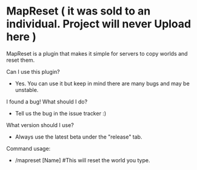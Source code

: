 # MapReset ( it was sold to an individual. Project will never Upload here )
MapReset is a plugin that makes it simple for servers to copy worlds and reset them.

Can I use this plugin?
- Yes. You can use it but keep in mind there are many bugs and may be unstable.

I found a bug! What should I do?
- Tell us the bug in the issue tracker :)

What version should I use?
- Always use the latest beta under the "release" tab.

Command usage:
- /mapreset [Name] #This will reset the world you type.
